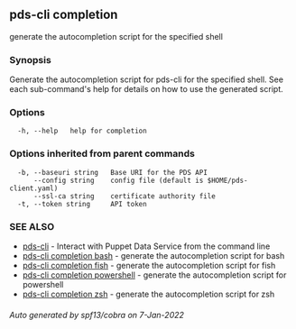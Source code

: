 ## pds-cli completion

generate the autocompletion script for the specified shell

### Synopsis


Generate the autocompletion script for pds-cli for the specified shell.
See each sub-command's help for details on how to use the generated script.


### Options

```
  -h, --help   help for completion
```

### Options inherited from parent commands

```
  -b, --baseuri string   Base URI for the PDS API
      --config string    config file (default is $HOME/pds-client.yaml)
      --ssl-ca string    certificate authority file
  -t, --token string     API token
```

### SEE ALSO

* [pds-cli](pds-cli.md)	 - Interact with Puppet Data Service from the command line
* [pds-cli completion bash](pds-cli_completion_bash.md)	 - generate the autocompletion script for bash
* [pds-cli completion fish](pds-cli_completion_fish.md)	 - generate the autocompletion script for fish
* [pds-cli completion powershell](pds-cli_completion_powershell.md)	 - generate the autocompletion script for powershell
* [pds-cli completion zsh](pds-cli_completion_zsh.md)	 - generate the autocompletion script for zsh

###### Auto generated by spf13/cobra on 7-Jan-2022
